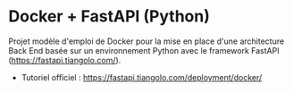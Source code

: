 # Docker + FastAPI (Python)

Projet modèle d'emploi de Docker pour la mise en place d'une architecture Back End basée sur un environnement Python avec le framework FastAPI (https://fastapi.tiangolo.com/).


- Tutoriel officiel :
https://fastapi.tiangolo.com/deployment/docker/